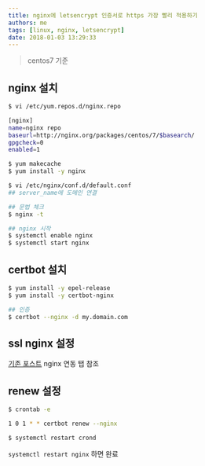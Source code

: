 ```yaml
---
title: nginx에 letsencrypt 인증서로 https 가장 빨리 적용하기
authors: me
tags: [linux, nginx, letsencrypt]
date: 2018-01-03 13:29:33
---
```


> centos7 기준

## nginx 설치

```bash
$ vi /etc/yum.repos.d/nginx.repo

[nginx]
name=nginx repo
baseurl=http://nginx.org/packages/centos/7/$basearch/
gpgcheck=0
enabled=1

$ yum makecache
$ yum install -y nginx

$ vi /etc/nginx/conf.d/default.conf
## server_name에 도메인 연결

## 문법 체크
$ nginx -t

## nginx 시작
$ systemctl enable nginx
$ systemctl start nginx
```

## certbot 설치

```bash
$ yum install -y epel-release
$ yum install -y certbot-nginx

## 인증
$ certbot --nginx -d my.domain.com
```

## ssl nginx 설정

[기존 포스트](/2017/06/10/CentOS7-LEMP-Stack-%EC%A0%81%EC%9A%A9/#nginx-%EC%97%B0%EB%8F%99) nginx 연동 탭 참조

## renew 설정

```bash
$ crontab -e

1 0 1 * * certbot renew --nginx

$ systemctl restart crond
```

`systemctl restart nginx` 하면 완료
